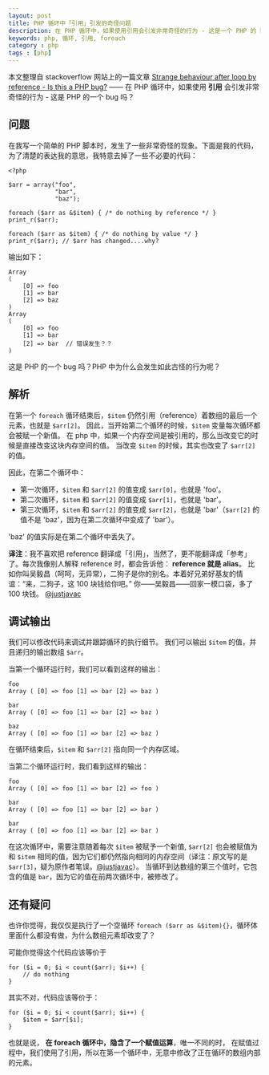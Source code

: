 ```yaml
---
layout: post
title: PHP 循环中「引用」引发的奇怪问题
description: 在 PHP 循环中，如果使用引用会引发非常奇怪的行为 - 这是一个 PHP 的 bug 吗？。
keywords: php, 循环, 引用, foreach
category : php
tags : [php]
---
```


本文整理自 stackoverflow 网站上的一篇文章 [Strange behaviour after loop by reference - Is this a PHP bug?](http://stackoverflow.com/q/8220399/343194) ——
在 PHP 循环中，如果使用 **引用** 会引发非常奇怪的行为 - 这是 PHP 的一个 bug 吗？

## 问题

在我写一个简单的 PHP 脚本时，发生了一些非常奇怪的现象。下面是我的代码，为了清楚的表达我的意思，我特意去掉了一些不必要的代码：

    <?php

    $arr = array("foo",
                 "bar",
                 "baz");

    foreach ($arr as &$item) { /* do nothing by reference */ }
    print_r($arr);

    foreach ($arr as $item) { /* do nothing by value */ }
    print_r($arr); // $arr has changed....why?
    
输出如下：

    Array
    (
        [0] => foo
        [1] => bar
        [2] => baz
    )
    Array
    (
        [0] => foo
        [1] => bar
        [2] => bar  // 错误发生？？
    )

这是 PHP 的一个 bug 吗？PHP 中为什么会发生如此古怪的行为呢？

## 解析

在第一个 `foreach` 循环结束后，`$item` 仍然引用（reference）着数组的最后一个元素，也就是 `$arr[2]`。
因此，当开始第二个循环的时候，`$item` 变量每次循环都会被赋一个新值。
在 php 中，如果一个内存空间是被引用的，那么当改变它的时候是直接改变这块内存空间的值。
当改变 `$item` 的时候，其实也改变了 `$arr[2]` 的值。

因此，在第二个循环中：

* 第一次循环，`$item` 和 `$arr[2]` 的值变成 `$arr[0]`，也就是 'foo'。
* 第二次循环，`$item` 和 `$arr[2]` 的值变成 `$arr[1]`，也就是 'bar'。
* 第三次循环，`$item` 和 `$arr[2]` 的值变成 `$arr[2]`，也就是 'bar'（`$arr[2]` 的值不是 'baz'，因为在第二次循环中变成了 'bar'）。

'baz' 的值实际是在第二个循环中丢失了。

**译注**：我不喜欢把 reference 翻译成「引用」，当然了，更不能翻译成「参考」了。每次我像别人解释 reference 时，都会告诉他： **reference 就是 alias**。
比如你叫吴毅昌（呵呵，无异常），二狗子是你的别名。本着好兄弟好基友的情谊：“来，二狗子，这 100 块钱给你吧。”
你——吴毅昌——回家一模口袋，多了 100 块钱。
[@justjavac](http://weibo.com/justjavac)

## 调试输出

我们可以修改代码来调试并跟踪循环的执行细节。
我们可以输出 `$item` 的值，并且递归的输出数组 `$arr`。

当第一个循环运行时，我们可以看到这样的输出：

    foo
    Array ( [0] => foo [1] => bar [2] => baz )

    bar
    Array ( [0] => foo [1] => bar [2] => baz )

    baz
    Array ( [0] => foo [1] => bar [2] => baz )

在循环结束后，`$item` 和 `$arr[2]` 指向同一个内存区域。

当第二个循环运行时，我们看到这样的输出：

    foo
    Array ( [0] => foo [1] => bar [2] => foo )

    bar
    Array ( [0] => foo [1] => bar [2] => bar )

    bar
    Array ( [0] => foo [1] => bar [2] => bar )

在这次循环中，需要注意随着每次 `$item` 被赋予一个新值, `$arr[2]` 也会被赋值为和 `$item` 相同的值，因为它们都仍然指向相同的内存空间（译注：原文写的是 `$arr[3]`，疑为原作者笔误。[@justjavac](http://weibo.com/justjavac)）。
当循环到达数组的第三个值时，它包含的值是 `bar`，因为它的值在前两次循环中，被修改了。

## 还有疑问

也许你觉得，我仅仅是执行了一个空循环 `foreach ($arr as &$item){}`，循环体里面什么都没有做，为什么数组元素却改变了？

可能你觉得这个代码应该等价于

    for ($i = 0; $i < count($arr); $i++) { 
        // do nothing
    }

其实不对，代码应该等价于：

    for ($i = 0; $i < count($arr); $i++) { 
        $item = $arr[$i]; 
    }

也就是说， **在 foreach 循环中，隐含了一个赋值运算**，唯一不同的时，
在赋值过程中，我们使用了引用，所以在第一个循环中，无意中修改了正在循环的数组内部的元素。